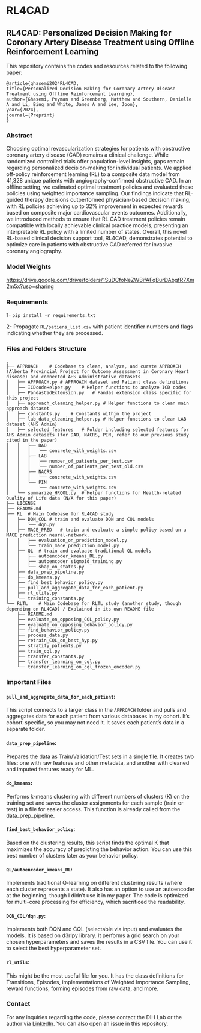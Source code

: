 # RL4CAD
## RL4CAD: Personalized Decision Making for Coronary Artery Disease Treatment using Offline Reinforcement Learning

This repository contains the codes and resources related to the following paper:

    @article{ghasemi2024RL4CAD,
    title={Personalized Decision Making for Coronary Artery Disease Treatment using Offline Reinforcement Learning},
    author={Ghasemi, Peyman and Greenberg, Matthew and Southern, Danielle A and Li, Bing and White, James A and Lee, Joon},
    year={2024},
    journal={Preprint}
    }


### Abstract
Choosing optimal revascularization strategies for patients with obstructive coronary artery disease (CAD) remains a clinical challenge. While randomized controlled trials offer population-level insights, gaps remain regarding personalized decision-making for individual patients. We applied off-policy reinforcement learning (RL) to a composite data model from 41,328 unique patients with angiography-confirmed obstructive CAD. In an offline setting, we estimated optimal treatment policies and evaluated these policies using weighted importance sampling. Our findings indicate that RL-guided therapy decisions outperformed physician-based decision making, with RL policies achieving up to 32% improvement in expected rewards based on composite major cardiovascular events outcomes. Additionally, we introduced methods to ensure that RL CAD treatment policies remain compatible with locally achievable clinical practice models, presenting an interpretable RL policy with a limited number of states. Overall, this novel RL-based clinical decision support tool, RL4CAD, demonstrates potential to optimize care in patients with obstructive CAD referred for invasive coronary angiography.

### Model Weights
https://drive.google.com/drive/folders/1SuDCfoNeZWBifAFqBurDAbgfR7Xm2m5x?usp=sharing


### Requirements
1- `pip install -r requirements.txt`

2- Propagate `RL/patiens_list.csv` with patient identifier numbers and flags indicating whether they are processed.

### Files and Folders Structure
```
.
├── APPROACH    # Codebase to clean, analyze, and curate APPROACH (Alberta Provincial Project for Outcome Assessment in Coronary Heart disease) and connected AHS Administrative datasets
│   ├── APPROACH.py # APPROACH dataset and Patient class definitions
│   ├── ICDcodeHelper.py    # Helper functions to analyze ICD codes
│   ├── PandasCadExtension.py   # Pandas extension class specific for this project
│   ├── approach_cleaning_helper.py # Helper functions to clean main approach dataset
│   ├── constants.py    # Constants within the project
│   ├── lab_data_cleaning_helper.py # Helper functions to clean LAB dataset (AHS Admin)
│   ├── selected_features   # Folder including selected features for AHS Admin datasets (for DAD, NACRS, PIN, refer to our previous study cited in the paper)
│   │   ├── DAD
│   │   │   └── concrete_with_weights.csv
│   │   ├── LAB
│   │   │   ├── number_of_patients_per_test.csv
│   │   │   └── number_of_patients_per_test_old.csv
│   │   ├── NACRS
│   │   │   └── concrete_with_weights.csv
│   │   └── PIN
│   │       └── concrete_with_weights.csv
│   └── summarize_HRQOL.py  # Helper functions for Health-related Quality of Life data (N/A for this paper)
├── LICENSE
├── README.md
├── RL  # Main Codebase for RL4CAD study
│   ├── DQN_CQL # train and evaluate DQN and CQL models
│   │   └── dqn.py
│   ├── MACE_PRED   # train and evaluate a simple policy based on a MACE prediction neural-network.
│   │   ├── evaluation_on_prediction_model.py
│   │   └── train_mace_prediction_model.py
│   ├── QL  # train and evaluate traditional QL models
│   │   ├── autoencoder_kmeans_RL.py
│   │   ├── autoencoder_sigmoid_training.py
│   │   └── shap_on_states.py
│   ├── data_prep_pipeline.py
│   ├── do_kmeans.py
│   ├── find_best_behavior_policy.py
│   ├── pull_and_aggregate_data_for_each_patient.py
│   ├── rl_utils.py
│   └── training_constants.py
└── RLTL    # Main Codebase for RLTL study (another study, though depending on RL4CAD) / Explained in its own README file
    ├── README.md
    ├── evaluate_on_opposing_CQL_policy.py
    ├── evaluate_on_opposing_behavior_policy.py
    ├── find_behavior_policy.py
    ├── process_data.py
    ├── retrain_CQL_on_best_hyp.py
    ├── stratify_patients.py
    ├── train_cql.py
    ├── transfer_constants.py
    ├── transfer_learning_on_cql.py
    └── transfer_learning_on_cql_frozen_encoder.py
```

### Important Files
 
#### `pull_and_aggregate_data_for_each_patient`:
This script connects to a larger class in the `APPROACH` folder and pulls and aggregates data for each patient from various databases in my cohort. It’s cohort-specific, so you may not need it. It saves each patient’s data in a separate folder.

#### `data_prep_pipeline`:
Prepares the data as Train/Validation/Test sets in a single file. It creates two files: one with raw features and other metadata, and another with cleaned and imputed features ready for ML.

#### `do_kmeans`:
Performs k-means clustering with different numbers of clusters (K) on the training set and saves the cluster assignments for each sample (train or test) in a file for easier access. This function is already called from the data_prep_pipeline.

#### `find_best_behavior_policy`:
Based on the clustering results, this script finds the optimal K that maximizes the accuracy of predicting the behavior action. You can use this best number of clusters later as your behavior policy.

#### `QL/autoencoder_kmeans_RL`:
Implements traditional Q-learning on different clustering results (where each cluster represents a state). It also has an option to use an autoencoder at the beginning, though I didn’t use it in my paper. The code is optimized for multi-core processing for efficiency, which sacrificed the readability.

#### `DQN_CQL/dqn.py`:
Implements both DQN and CQL (selectable via input) and evaluates the models. It is based on d3rlpy library. It performs a grid search on your chosen hyperparameters and saves the results in a CSV file. You can use it to select the best hyperparameter set.

#### `rl_utils`:
This might be the most useful file for you. It has the class definitions for Transitions, Episodes, implementations of Weighted Importance Sampling, reward functions, forming episodes from raw data, and more.


### Contact
For any inquiries regarding the code, please contact the DIH Lab or the author via [LinkedIn](https://www.linkedin.com/in/pghasemi/). You can also open an issue in this repository.